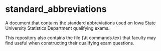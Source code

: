 # standard_abbreviations

A document that contains the standard abbreviations used on Iowa State University Statistics Department qualifying exams.

This repository also contains the file {\tt commands.tex} that faculty may find
useful when constructing their qualifying exam questions.


